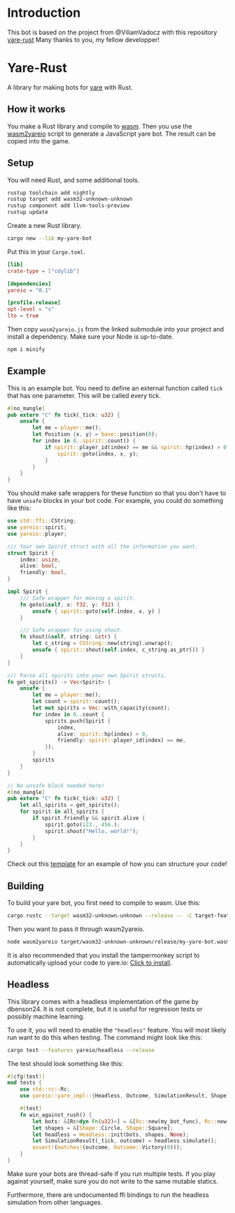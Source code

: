 # Introduction

This bot is based on the project from @ViliamVadocz with this repository [yare-rust](https://github.com/ViliamVadocz/yare-rust)
Many thanks to you, my fellow developper!

# Yare-Rust

A library for making bots for [yare](https://yare.io) with Rust.

## How it works

You make a Rust library and compile to [wasm](https://webassembly.org/). Then
you use the [wasm2yareio](https://github.com/L0laapk3/yare.io-wasm) script to
generate a JavaScript yare bot. The result can be copied into the game.

## Setup

You will need Rust, and some additional tools.

```bash
rustup toolchain add nightly
rustup target add wasm32-unknown-unknown
rustup component add llvm-tools-preview
rustup update
```

Create a new Rust library.

```bash
cargo new --lib my-yare-bot
```

Put this in your `Cargo.toml`.

```toml
[lib]
crate-type = ["cdylib"]

[dependencies]
yareio = "0.1"

[profile.release]
opt-level = "s"
lto = true
```

Then copy `wasm2yareio.js` from the linked submodule into your project and
install a dependency. Make sure your Node is up-to-date.

```bash
npm i minify
```

## Example

This is an example bot. You need to define an external function called `tick`
that has one parameter. This will be called every tick.

```rust
#[no_mangle]
pub extern "C" fn tick(_tick: u32) {
    unsafe {
        let me = player::me();
        let Position {x, y} = base::position(0);
        for index in 0..spirit::count() {
            if spirit::player_id(index) == me && spirit::hp(index) > 0 {
                spirit::goto(index, x, y);
            }
        }
    }
}
```

You should make safe wrappers for these function so that you don't have to have `unsafe` blocks in your bot code.
For example, you could do something like this:

```rust
use std::ffi::CString;
use yareio::spirit;
use yareio::player;

/// Your own Spirit struct with all the information you want.
struct Spirit {
    index: usize,
    alive: bool,
    friendly: bool,
}

impl Spirit {
    /// Safe wrapper for moving a spirit.
    fn goto(&self, x: f32, y: f32) {
        unsafe { spirit::goto(self.index, x, y) }
    }

    /// Safe wrapper for using shout.
    fn shout(&self, string: &str) {
        let c_string = CString::new(string).unwrap();
        unsafe { spirit::shout(self.index, c_string.as_ptr()) }
    }
}

/// Parse all spirits into your own Spirit structs.
fn get_spirits() -> Vec<Spirit> {
    unsafe {
        let me = player::me();
        let count = spirit::count();
        let mut spirits = Vec::with_capacity(count);
        for index in 0..count {
            spirits.push(Spirit {
                index,
                alive: spirit::hp(index) > 0,
                friendly: spirit::player_id(index) == me,
            });
        }
        spirits
    }
}

// No unsafe block needed here!
#[no_mangle]
pub extern "C" fn tick(_tick: u32) {
    let all_spirits = get_spirits();
    for spirit in all_spirits {
        if spirit.friendly && spirit.alive {
            spirit.goto(123., 456.);
            spirit.shout("Hello, world!");
        }
    }
}
```

Check out this [template](https://github.com/swz-gh/yare-rust-template)
for an example of how you can structure your code!

## Building

To build your yare bot, you first need to compile to wasm. Use this:

```bash
cargo rustc --target wasm32-unknown-unknown --release -- -C target-feature=+multivalue
```

Then you want to pass it through wasm2yareio.

```bash
node wasm2yareio target/wasm32-unknown-unknown/release/my-yare-bot.wasm
```

It is also recommended that you install the tampermonkey script to automatically upload your code to yare.io:
[Click to install](https://raw.githubusercontent.com/L0laapk3/yare.io-wasm/master/codeUpdate.user.js).

## Headless

This library comes with a headless implementation of the game by dbenson24.
It is not complete, but it is useful for regression tests or possibly machine
learning.

To use it, you will need to enable the `"headless"` feature. You will most likely
run want to do this when testing. The command might look like this:

```bash
cargo test --features yareio/headless --release
```

The test should look something like this:

```rust
#[cfg(test)]
mod tests {
    use std::rc::Rc;
    use yareio::yare_impl::{Headless, Outcome, SimulationResult, Shape};

    #[test]
    fn win_against_rush() {
        let bots: &[Rc<dyn Fn(u32)>] = &[Rc::new(my_bot_func), Rc::new(rush)];
        let shapes = &[Shape::Circle, Shape::Square];
        let headless = Headless::init(bots, shapes, None);
        let SimulationResult(_tick, outcome) = headless.simulate();
        assert!(matches!(outcome, Outcome::Victory(0)));
    }
}
```

Make sure your bots are thread-safe if you run multiple tests.
If you play against yourself, make sure you do not write to the same mutable statics.

Furthermore, there are undocumented ffi bindings to run the headless simulation from other languages.
